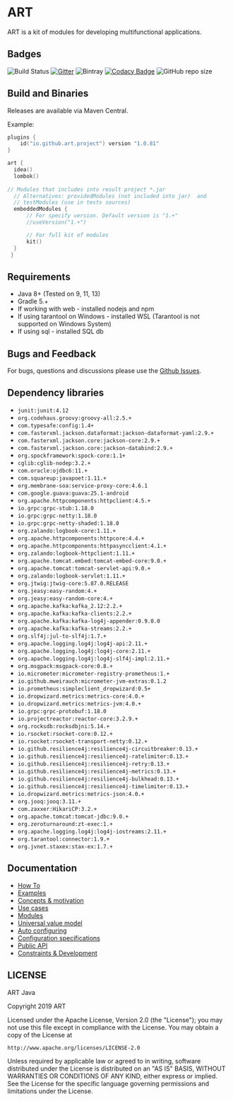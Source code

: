 # ART
ART is a kit of modules for developing multifunctional applications.


## Badges
![Build Status](https://travis-ci.com/art-community/ART.svg)
[![Gitter](https://badges.gitter.im/art-community/community.svg)](https://gitter.im/art-community/community?utm_source=badge&utm_medium=badge&utm_campaign=pr-badge)
![Bintray](https://img.shields.io/bintray/v/art-community/art/io.github.art)
[![Codacy Badge](https://api.codacy.com/project/badge/Grade/3a5d459c173a4109b2d039c8f7cd3cce)](https://app.codacy.com/app/antonbashir/ART?utm_source=github.com&utm_medium=referral&utm_content=art-community/ART&utm_campaign=Badge_Grade_Dashboard)
![GitHub repo size](https://img.shields.io/github/repo-size/art-community/art)

## Build and Binaries
Releases are available via Maven Central.

Example:
```kotlin
plugins {
    id("io.github.art.project") version "1.0.81"
}

art {
  idea()
  lombok()  
  
// Modules that includes into result project *.jar 
  // Alternatives: providedModules (not included into jar)  and 
  // testModules (use in tests sources)
  embeddedModules {
      // For specify version. Default version is "1.+" 
      //useVersion("1.+")

      // For full kit of modules 
      kit()    
  }  
 }
```
## Requirements
- Java 8+ (Tested on 9, 11, 13)
- Gradle 5.+
- If working with web - installed nodejs and npm
- If using tarantool on Windows - installed WSL (Tarantool is not supported on Windows System)
- If using sql - installed SQL db

## Bugs and Feedback
For bugs, questions and discussions please use the [Github Issues](https://github.com/art-community/art/issues).

## Dependency libraries

* `junit:junit:4.12`
* `org.codehaus.groovy:groovy-all:2.5.+`
* `com.typesafe:config:1.4+`
* `com.fasterxml.jackson.dataformat:jackson-dataformat-yaml:2.9.+`
* `com.fasterxml.jackson.core:jackson-core:2.9.+`
* `com.fasterxml.jackson.core:jackson-databind:2.9.+`
* `org.spockframework:spock-core:1.1+`
* `cglib:cglib-nodep:3.2.+`
* `com.oracle:ojdbc6:11.+`
* `com.squareup:javapoet:1.11.+`
* `org.membrane-soa:service-proxy-core:4.6.1`
* `com.google.guava:guava:25.1-android`
* `org.apache.httpcomponents:httpclient:4.5.+`
* `io.grpc:grpc-stub:1.18.0`
* `io.grpc:grpc-netty:1.18.0`
* `io.grpc:grpc-netty-shaded:1.18.0`
* `org.zalando:logbook-core:1.11.+`
* `org.apache.httpcomponents:httpcore:4.4.+`
* `org.apache.httpcomponents:httpasyncclient:4.1.+`
* `org.zalando:logbook-httpclient:1.11.+`
* `org.apache.tomcat.embed:tomcat-embed-core:9.0.+`
* `org.apache.tomcat:tomcat-servlet-api:9.0.+`
* `org.zalando:logbook-servlet:1.11.+`
* `org.jtwig:jtwig-core:5.87.0.RELEASE`
* `org.jeasy:easy-random:4.+`
* `org.jeasy:easy-random-core:4.+`
* `org.apache.kafka:kafka_2.12:2.2.+`
* `org.apache.kafka:kafka-clients:2.2.+`
* `org.apache.kafka:kafka-log4j-appender:0.9.0.0`
* `org.apache.kafka:kafka-streams:2.2.+`
* `org.slf4j:jul-to-slf4j:1.7.+`
* `org.apache.logging.log4j:log4j-api:2.11.+`
* `org.apache.logging.log4j:log4j-core:2.11.+`
* `org.apache.logging.log4j:log4j-slf4j-impl:2.11.+`
* `org.msgpack:msgpack-core:0.8.+`
* `io.micrometer:micrometer-registry-prometheus:1.+`
* `io.github.mweirauch:micrometer-jvm-extras:0.1.2`
* `io.prometheus:simpleclient_dropwizard:0.5+`
* `io.dropwizard.metrics:metrics-core:4.0.+`
* `io.dropwizard.metrics:metrics-jvm:4.0.+`
* `io.grpc:grpc-protobuf:1.18.0`
* `io.projectreactor:reactor-core:3.2.9.+`
* `org.rocksdb:rocksdbjni:5.14.+`
* `io.rsocket:rsocket-core:0.12.+`
* `io.rsocket:rsocket-transport-netty:0.12.+`
* `io.github.resilience4j:resilience4j-circuitbreaker:0.13.+`
* `io.github.resilience4j:resilience4j-ratelimiter:0.13.+`
* `io.github.resilience4j:resilience4j-retry:0.13.+`
* `io.github.resilience4j:resilience4j-metrics:0.13.+`
* `io.github.resilience4j:resilience4j-bulkhead:0.13.+`
* `io.github.resilience4j:resilience4j-timelimiter:0.13.+`
* `io.dropwizard.metrics:metrics-json:4.0.+`
* `org.jooq:jooq:3.11.+`
* `com.zaxxer:HikariCP:3.2.+`
* `org.apache.tomcat:tomcat-jdbc:9.0.+`
* `org.zeroturnaround:zt-exec:1.+`
* `org.apache.logging.log4j:log4j-iostreams:2.11.+`
* `org.tarantool:connector:1.9.+`
* `org.jvnet.staxex:stax-ex:1.7.+`

## Documentation

* [How To](https://github.com/art-community/ART/tree/latest/documentation/how-to-get-started-with-art.md)
* [Examples](https://github.com/art-community/ART/tree/latest/documentation/examples.md)
* [Concepts & motivation](https://github.com/art-community/ART/tree/latest/documentation/concept-&-motivation.md)
* [Use cases](https://github.com/art-community/ART/tree/latest/documentation/use-cases.md)
* [Modules](https://github.com/art-community/ART/tree/latest/documentation/modules-&-capabilities.md)
* [Universal value model](https://github.com/art-community/ART/tree/latest/documentation/universal-value-model.md)
* [Auto configuring](https://github.com/art-community/ART/tree/latest/documentation/agile-auto-configuring.md)
* [Configuration specifications](https://github.com/art-community/ART/tree/latest/documentation/configuration-specifications.md)
* [Public API](https://github.com/art-community/ART/tree/latest/documentation/public-api.md)
* [Constraints & Development](https://github.com/art-community/ART/tree/latest/documentation/constraints-&-development.md)
 

## LICENSE
ART Java

Copyright 2019 ART

Licensed under the Apache License, Version 2.0 (the "License");
you may not use this file except in compliance with the License.
You may obtain a copy of the License at

    http://www.apache.org/licenses/LICENSE-2.0

Unless required by applicable law or agreed to in writing, software
distributed under the License is distributed on an "AS IS" BASIS,
WITHOUT WARRANTIES OR CONDITIONS OF ANY KIND, either express or implied.
See the License for the specific language governing permissions and
limitations under the License.

